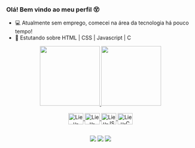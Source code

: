 ### Olá! Bem vindo ao meu perfil 😵

- 💻 Atualmente sem emprego, comecei na área da tecnologia há pouco tempo!
- 🧩 Estutando sobre HTML | CSS | Javascript | C

<div align="center">
  <a href="https://github.com/Lieuvamp">
  <img height="160em" src="https://github-readme-stats.vercel.app/api?username=Lieuvamp&show_icons=true&theme=dark&include_all_commits=true&count_private=true"/>
  <img height="160em" src="https://github-readme-stats.vercel.app/api/top-langs/?username=Lieuvamp&layout=compact&langs_count=7&theme=dark"/>
</div>

<div align="center">
<div style="display: inline_block"><br>
  <img align="center" alt="Lieu-HTML" height="30" width="40" src="https://cdn.jsdelivr.net/gh/devicons/devicon/icons/html5/html5-original.svg">
  <img align="center" alt="Lieu-CSS" height="30" width="40" src="https://cdn.jsdelivr.net/gh/devicons/devicon/icons/css3/css3-original.svg">
  <img align="center" alt="Lieu-JS" height="30" width="40" src="https://cdn.jsdelivr.net/gh/devicons/devicon/icons/javascript/javascript-original.svg">
  <img align="center" alt="Lieu-C" height="30" width="40" src="https://cdn.jsdelivr.net/gh/devicons/devicon/icons/c/c-original.svg">
</div>

  ##
  
<div> 
  <a href="https://www.instagram.com/leosxnt/" target="_blank"><img src="https://img.shields.io/badge/-Instagram-%23E4405F?style=for-the-badge&logo=instagram&logoColor=white" target="_blank"></a>
  <a href = "mailto:Lieuprod@gmail.com"><img src="https://img.shields.io/badge/-Gmail-%23333?style=for-the-badge&logo=gmail&logoColor=white" target="_blank"></a>
  <a href="https://www.linkedin.com/in/leonardo-murilo-ba2430223/" target="_blank"><img src="https://img.shields.io/badge/-LinkedIn-%230077B5?style=for-the-badge&logo=linkedin&logoColor=white" target="_blank"></a> 
</div>
